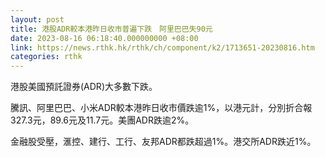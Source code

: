 ```yaml
---
layout: post
title: 港股ADR較本港昨日收市普遍下跌　阿里巴巴失90元
date: 2023-08-16 06:18:40.000000000 +08:00
link: https://news.rthk.hk/rthk/ch/component/k2/1713651-20230816.htm
categories: rthk
---
```


港股美國預託證券(ADR)大多數下跌。

騰訊、阿里巴巴、小米ADR較本港昨日收市價跌逾1%，以港元計，分別折合報327.3元，89.6元及11.7元。美團ADR跌逾2%。

金融股受壓，滙控、建行、工行、友邦ADR都跌超過1%。港交所ADR跌近1%。
